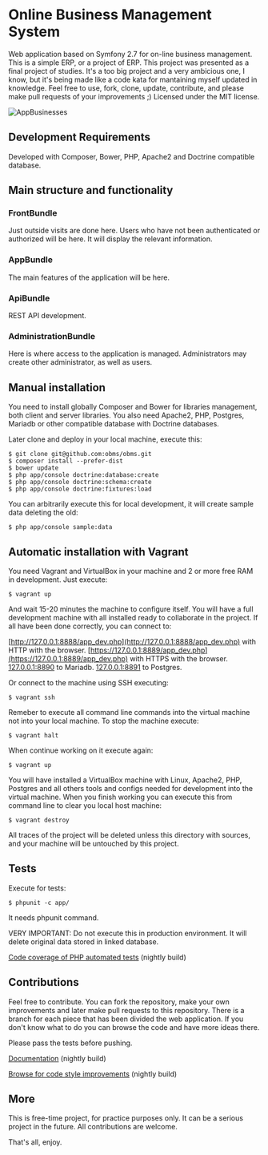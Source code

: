 # Online Business Management System

Web application based on Symfony 2.7 for on-line business management.
This is a simple ERP, or a project of ERP.
This project was presented as a final project of studies.
It's a too big project and a very ambicious one, I know, but it's being made like a code kata for mantaining myself updated in knowledge.
Feel free to use, fork, clone, update, contribute, and please make pull requests of your improvements ;)
Licensed under the MIT license.

![AppBusinesses](https://raw.githubusercontent.com/obms/obms/master/web/img/AppBusinesses.png)

## Development Requirements

Developed with Composer, Bower, PHP, Apache2 and Doctrine compatible database.

## Main structure and functionality

### FrontBundle

Just outside visits are done here. Users who have not been authenticated
or authorized will be here. It will display the relevant information.

### AppBundle

The main features of the application will be here.

### ApiBundle

REST API development.

### AdministrationBundle

Here is where access to the application is managed. Administrators may create
other administrator, as well as users.

## Manual installation

You need to install globally Composer and Bower for libraries management, both client and server libraries.
You also need Apache2, PHP, Postgres, Mariadb or other compatible database with Doctrine databases.

Later clone and deploy in your local machine, execute this:

    $ git clone git@github.com:obms/obms.git
    $ composer install --prefer-dist
    $ bower update
    $ php app/console doctrine:database:create
    $ php app/console doctrine:schema:create
    $ php app/console doctrine:fixtures:load

You can arbitrarily execute this for local development, it will create sample data deleting the old:

    $ php app/console sample:data

## Automatic installation with Vagrant

You need Vagrant and VirtualBox in your machine and 2 or more free RAM in development. Just execute:

    $ vagrant up

And wait 15-20 minutes the machine to configure itself. You will have a full development machine with
all installed ready to collaborate in the project.
If all have been done correctly, you can connect to:

[http://127.0.0.1:8888/app_dev.php](http://127.0.0.1:8888/app_dev.php) with HTTP with the browser.
[https://127.0.0.1:8889/app_dev.php](https://127.0.0.1:8889/app_dev.php) with HTTPS with the browser.
[127.0.0.1:8890](127.0.0.1:8890) to Mariadb.
[127.0.0.1:8891](127.0.0.1:8891) to Postgres.

Or connect to the machine using SSH executing:

    $ vagrant ssh

Remeber to execute all command line commands into the virtual machine not into your local machine.
To stop the machine execute:

    $ vagrant halt

When continue working on it execute again:

    $ vagrant up

You will have installed a VirtualBox machine with Linux, Apache2, PHP, Postgres and all others tools and configs
needed for development into the virtual machine.
When you finish working you can execute this from command line to clear
you local host machine:

    $ vagrant destroy

All traces of the project will be deleted unless this directory with sources, and your machine will be untouched by
this project.

## Tests

Execute for tests:

    $ phpunit -c app/

It needs phpunit command.

VERY IMPORTANT: Do not execute this in production environment. It will delete original data stored in linked database.

[Code coverage of PHP automated tests](http://obmscoverage.jnjsite.com/) (nightly build)

## Contributions

Feel free to contribute. You can fork the repository, make your own improvements and later make pull requests to this repository.
There is a branch for each piece that has been divided the web application.
If you don't know what to do you can browse the code and have more ideas there.

Please pass the tests before pushing.

[Documentation](http://obmsdoc.jnjsite.com/) (nightly build)

[Browse for code style improvements](http://obmscode.jnjsite.com/) (nightly build)

## More

This is free-time project, for practice purposes only. It can be a serious project in the future. All contributions are welcome.

That's all, enjoy.
